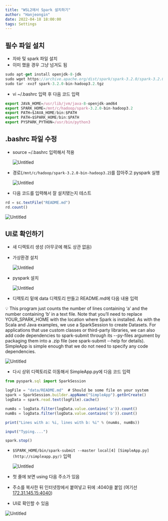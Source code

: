 ```yaml
---
title: "WSL2에서 Spark 설치하기"
author: "Hanjeongin"
date: 2022-04-18 18:00:00
tags: Settings
---
```


## 필수 파일 설치

- 자바 및 spark 파일 설치
- 이미 했을 경우 그냥 넘겨도 됨

```jsx
sudo apt-get install openjdk-8-jdk
sudo wget https://archive.apache.org/dist/spark/spark-3.2.0/spark-3.2.0-bin-hadoop3.2.tgz
sudo tar -xvzf spark-3.2.0-bin-hadoop3.2.tgz
```

- vi ~/.bashrc 입력 후 다음 코드 입력

```jsx
export JAVA_HOME=/usr/lib/jvm/java-8-openjdk-amd64
export SPARK_HOME=/mnt/c/hadoop/spark-3.2.0-bin-hadoop3.2
export PATH=$JAVA_HOME/bin:$PATH
export PATH=$SPARK_HOME/bin:$PATH
export PYSPARK_PYTHON=/usr/bin/python3
```

## ****.bashrc 파일 수정****

- source ~/.bashrc 입력해서 적용
    
    ![Untitled](/images/Spark_install_in_WSL2/Untitled.png)
    
- 경로(`/mnt/c/hadoop/spark-3.2.0-bin-hadoop3.2`)를 잡아주고 pyspark 실행
    
    ![Untitled](/images/Spark_install_in_WSL2/Untitled%201.png)
    
- 다음 코드를 입력해서 잘 설치됐는지 테스트

```jsx
rd = sc.textFile("README.md")
rd.count()
```

![Untitled](/images/Spark_install_in_WSL2/Untitled%202.png)

## UI로 확인하기

- 새 디렉토리 생성 (아무곳에 해도 상관 없음)
- 가상환경 설치
    
    ![Untitled](/images/Spark_install_in_WSL2/Untitled%203.png)
    
- pyspark 설치
    
    ![Untitled](/images/Spark_install_in_WSL2/Untitled%204.png)
    
- 디렉토리 밑에 data 디렉토리 만들고 README.md에 다음 내용 입력

<aside>
💡 This program just counts the number of lines containing ‘a’ and the number containing ‘b’ in a text file. Note that you’ll need to replace YOUR_SPARK_HOME with the location where Spark is installed. As with the Scala and Java examples, we use a SparkSession to create Datasets. For applications that use custom classes or third-party libraries, we can also add code dependencies to spark-submit through its --py-files argument by packaging them into a .zip file (see spark-submit --help for details). SimpleApp is simple enough that we do not need to specify any code dependencies.

</aside>

![Untitled](/images/Spark_install_in_WSL2/Untitled%205.png)

- 다시 상위 디렉토리로 이동해서 SimpleApp.py에 다음 코드 입력

```jsx
from pyspark.sql import SparkSession

logFile = "data/README.md"  # Should be some file on your system
spark = SparkSession.builder.appName("SimpleApp").getOrCreate()
logData = spark.read.text(logFile).cache()

numAs = logData.filter(logData.value.contains('a')).count()
numBs = logData.filter(logData.value.contains('b')).count()

print("Lines with a: %i, lines with b: %i" % (numAs, numBs))

input("Typing....")

spark.stop()
```

- `$SPARK_HOME/bin/spark-submit --master local[4] [SimpleApp.py](http://simpleapp.py/)` 입력
    
    ![Untitled](/images/Spark_install_in_WSL2/Untitled%206.png)
    
- 첫 줄에 보면 using 다음 주소가 있음
- 주소를 복사한 뒤 인터넷창에서 붙여넣고 뒤에 :4040을 붙임 (여기선 [172.31.145.15:4040](http://172.31.145.15:4040/jobs/))
- UI로 확인할 수 있음

![Untitled](/images/Spark_install_in_WSL2/Untitled%207.png)